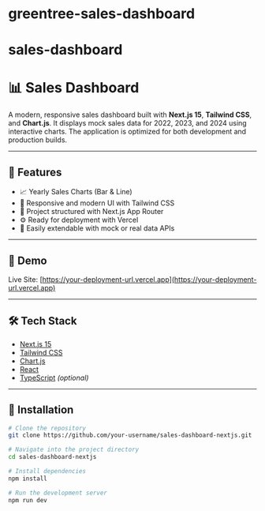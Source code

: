 ﻿# greentree-sales-dashboard
# sales-dashboard
# 📊 Sales Dashboard

A modern, responsive sales dashboard built with **Next.js 15**, **Tailwind CSS**, and **Chart.js**. It displays mock sales data for 2022, 2023, and 2024 using interactive charts. The application is optimized for both development and production builds.

---

## 🚀 Features

- 📈 Yearly Sales Charts (Bar & Line)
- 🌙 Responsive and modern UI with Tailwind CSS
- 📂 Project structured with Next.js App Router
- ⚙️ Ready for deployment with Vercel
- 🔧 Easily extendable with mock or real data APIs

---

## 📸 Demo

Live Site: [https://your-deployment-url.vercel.app](https://your-deployment-url.vercel.app)

---

## 🛠️ Tech Stack

- [Next.js 15](https://nextjs.org/)
- [Tailwind CSS](https://tailwindcss.com/)
- [Chart.js](https://www.chartjs.org/)
- [React](https://reactjs.org/)
- [TypeScript](https://www.typescriptlang.org/) *(optional)*

---

## 🧪 Installation

```bash
# Clone the repository
git clone https://github.com/your-username/sales-dashboard-nextjs.git

# Navigate into the project directory
cd sales-dashboard-nextjs

# Install dependencies
npm install

# Run the development server
npm run dev

